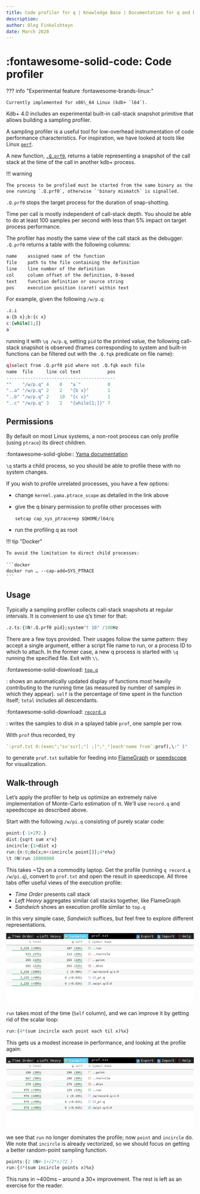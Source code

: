 ```yaml
---
title: Code profiler for q | Knowledge Base | Documentation for q and kdb+
description:
author: Oleg Finkelshteyn
date: March 2020
---
```

# :fontawesome-solid-code: Code profiler




??? info "Experimental feature :fontawesome-brands-linux:"

    Currently implemented for x86\_64 Linux (kdb+ `l64`).

Kdb+ 4.0 includes an experimental built-in call-stack snapshot primitive that allows building a sampling profiler.


A sampling profiler is a useful tool for low-overhead instrumentation of code performance characteristics. For inspiration, we have looked at tools like Linux [`perf`](http://www.brendangregg.com/perf.html).

A new function, [`.Q.prf0`](../ref/dotq.md#prf0-code-profiler), returns a table representing a snapshot of the call stack at the time of the call in another kdb+ process.

!!! warning

    The process to be profiled must be started from the same binary as the one running `.Q.prf0`, otherwise `'binary mismatch` is signalled.

`.Q.prf0` stops the target process for the duration of snap-shotting.

Time per call is mostly independent of call-stack depth. You should be able to do at least 100 samples per second with less than 5% impact on target process performance.

The profiler has mostly the same view of the call stack as the debugger. `.Q.prf0` returns a table with the following columns:

```txt
name    assigned name of the function
file    path to the file containing the definition
line    line number of the definition
col     column offset of the definition, 0-based
text    function definition or source string
pos     execution position (caret) within text
```

For example, given the following `/w/p.q`:

```q
.z.i
a:{b x};b:{c x}
c:{while[1;]}
a`
```

running it with `\q /w/p.q`, setting `pid` to the printed value, the following call-stack snapshot is observed (frames corresponding to system and built-in functions can be filtered out with the `.Q.fqk` predicate on file name):

```q
q)select from .Q.prf0 pid where not .Q.fqk each file
name  file     line col text          pos
-----------------------------------------
""    "/w/p.q" 4    0   "a`"          0
"..a" "/w/p.q" 2    2   "{b x}"       1
"..b" "/w/p.q" 2    10  "{c x}"       1
"..c" "/w/p.q" 3    2   "{while[1;]}" 7
```


## Permissions

By default on most Linux systems, a non-root process can only profile (using `ptrace`) its direct children. 

:fontawesome-solid-globe::
[Yama documentation](https://www.kernel.org/doc/Documentation/security/Yama.txt"kernel.org")

`\q` starts a child process, so you should be able to profile these with no system changes.

If you wish to profile unrelated processes, you have a few options:

-   change `kernel.yama.ptrace_scope` as detailed in the link above
-   give the q binary permission to profile other processes with

    `setcap cap_sys_ptrace+ep $QHOME/l64/q`

-   run the profiling q as root

!!! tip "Docker"

    To avoid the limitation to direct child processes:

    ```docker
    docker run … --cap-add=SYS_PTRACE
    ```


## Usage

Typically a sampling profiler collects call-stack snapshots at regular intervals. It is convenient to use q’s timer for that:

```q
.z.ts:{0N!.Q.prf0 pid};system"t 10" /100Hz
```

There are a few toys provided. Their usages follow the same pattern: they accept a single argument, either a script file name to run, or a process ID to which to attach. In the former case, a new q process is started with `\q` running the specified file. Exit with `\\`.

:fontawesome-solid-download: [`top.q`](assets/top.q "Download")

: shows an automatically updated display of functions most heavily contributing to the running time (as measured by number of samples in which they appear). `self` is the percentage of time spent in the function itself; `total` includes all descendants.

:fontawesome-solid-download: [`record.q`](assets/record.q "Download")

: writes the samples to disk in a splayed table `prof`, one sample per row.

With `prof` thus recorded, try

```q
`:prof.txt 0:(exec";"sv'ssr[;"[ ;]";"_"]each'name from`:prof),\:" 1"
```

to generate `prof.txt` suitable for feeding into
[FlameGraph](https://github.com/brendangregg/FlameGraph/blob/master/flamegraph.pl) or [speedscope](https://speedscope.app) for visualization.


## Walk-through

Let’s apply the profiler to help us optimize an extremely naïve implementation of Monte-Carlo estimation of π. We'll use `record.q` and speedscope as described above.

Start with the following `/w/pi.q` consisting of purely scalar code:

```q
point:{-1+2?2.}
dist:{sqrt sum x*x}
incircle:{1>dist x}
run:{n:0;do[x;n+:incircle point[]];4*n%x}
\t 0N!run 10000000
```

This takes ~12s on a commodity laptop. Get the profile (running `q record.q /w/pi.q`), convert to `prof.txt` and open the result in speedscope. All three tabs offer useful views of the execution profile:

- *Time Order* presents call stack
- *Left Heavy* aggregates similar call stacks together, like FlameGraph
- *Sandwich* shows an execution profile similar to `top.q`

In this very simple case, *Sandwich* suffices, but feel free to explore different representations.

![prof1](../img/prof1.png)

`run` takes most of the time (`Self` column), and we can improve it by getting rid of the scalar loop:

```q
run:{4*(sum incircle each point each til x)%x}
```

This gets us a modest increase in performance, and looking at the profile again:

![prof2](../img/prof2.png)

we see that `run` no longer dominates the profile; now `point` and `incircle` do. We note that `incircle` is already vectorized, so we should focus on getting a better random-point sampling function.

```q
points:{2 0N#-1+(2*x)?2.}
run:{4*(sum incircle points x)%x}
```

This runs in ~400ms – around a 30× improvement. The rest is left as an exercise for the reader.

